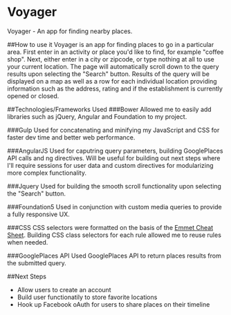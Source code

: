 # Voyager
Voyager - An app for finding nearby places.

##How to use it
Voyager is an app for finding places to go in a particular area. First enter in an activity or place you'd like to find, for example "coffee shop". Next, either enter in a city or zipcode, or type nothing at all to use your current location. The page will automatically scroll down to the query results upon selecting the "Search" button. Results of the query will be displayed on a map as well as a row for each individual location providing information such as the address, rating and if the establishment is currently opened or closed.

##Technologies/Frameworks Used
###Bower
Allowed me to easily add libraries such as jQuery, Angular and Foundation to my project.

###Gulp
Used for concatenating and minifying my JavaScript and CSS for faster dev time and better web performance.

###AngularJS
Used for caputring query parameters, building GooglePlaces API calls and ng directives. Will be useful for building out next steps where I'll require sessions for user data and custom directives for modularizing more complex functionality.

###Jquery
Used for building the smooth scroll functionality upon selecting the "Search" button.

###Foundation5
Used in conjunction with custom media queries to provide a fully responsive UX.

###CSS
CSS selectors were formatted on the basis of the [Emmet Cheat Sheet](http://docs.emmet.io/cheat-sheet/). Building CSS class selectors for each rule allowed me to reuse rules when needed.

###GooglePlaces API
Used GooglePlaces API to return places results from the submitted query.

##Next Steps
* Allow users to create an account
* Build user functionatily to store favorite locations
* Hook up Facebook oAuth for users to share places on their timeline


